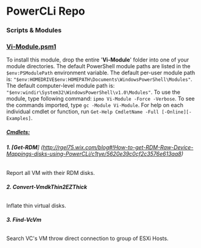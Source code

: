 # PowerCLi Repo
### Scripts & Modules

### </b><ins>Vi-Module.psm1</ins></b>

To install this module, drop the entire '<b>Vi-Module</b>' folder into one of your module directories.
The default PowerShell module paths are listed in the `$env:PSModulePath` environment variable.
The default per-user module path is: `"$env:HOMEDRIVE$env:HOMEPATH\Documents\WindowsPowerShell\Modules"`.
The default computer-level module path is: `"$env:windir\System32\WindowsPowerShell\v1.0\Modules"`.
To use the module, type following command: `ipmo Vi-Module -Force -Verbose`.
To see the commands imported, type `gc -Module Vi-Module`.
For help on each individual cmdlet or function, run `Get-Help CmdletName -Full [-Online][-Examples]`.

##### <ins>Cmdlets:</ins>

###### <b>1. [Get-RDM</b>] (http://rgel75.wix.com/blog#!How-to-get-RDM-Raw-Device-Mappings-disks-using-PowerCLi/c1tye/5620e39c0cf2c3576e613aa8)

Report all VM with their RDM disks.

###### <b>2. Convert-VmdkThin2EZThick</b>
Inflate thin virtual disks.

###### <b>3. Find-VcVm</b>
Search VC's VM throw direct connection to group of ESXi Hosts.
